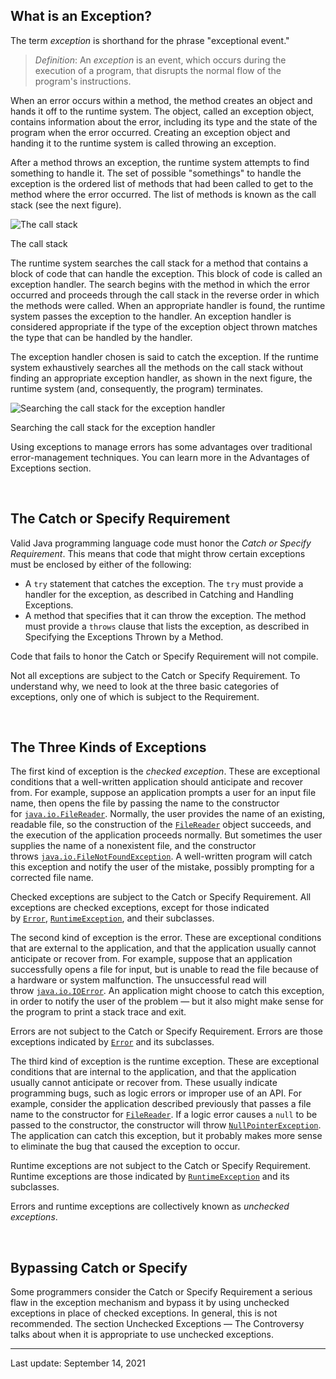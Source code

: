 ## What is an Exception?

The term _exception_ is shorthand for the phrase "exceptional event."

> _Definition_: An _exception_ is an event, which occurs during the execution of a program, that disrupts the normal flow of the program's instructions.

When an error occurs within a method, the method creates an object and hands it off to the runtime system. The object, called an exception object, contains information about the error, including its type and the state of the program when the error occurred. Creating an exception object and handing it to the runtime system is called throwing an exception.

After a method throws an exception, the runtime system attempts to find something to handle it. The set of possible "somethings" to handle the exception is the ordered list of methods that had been called to get to the method where the error occurred. The list of methods is known as the call stack (see the next figure).

![The call stack](https://dev.java/assets/images/exceptions/call-stack.png)

The call stack

The runtime system searches the call stack for a method that contains a block of code that can handle the exception. This block of code is called an exception handler. The search begins with the method in which the error occurred and proceeds through the call stack in the reverse order in which the methods were called. When an appropriate handler is found, the runtime system passes the exception to the handler. An exception handler is considered appropriate if the type of the exception object thrown matches the type that can be handled by the handler.

The exception handler chosen is said to catch the exception. If the runtime system exhaustively searches all the methods on the call stack without finding an appropriate exception handler, as shown in the next figure, the runtime system (and, consequently, the program) terminates.

![Searching the call stack for the exception handler](https://dev.java/assets/images/exceptions/exception-handler.png)

Searching the call stack for the exception handler

Using exceptions to manage errors has some advantages over traditional error-management techniques. You can learn more in the Advantages of Exceptions section.

 

## The Catch or Specify Requirement

Valid Java programming language code must honor the _Catch or Specify Requirement_. This means that code that might throw certain exceptions must be enclosed by either of the following:

- A `try` statement that catches the exception. The `try` must provide a handler for the exception, as described in Catching and Handling Exceptions.
- A method that specifies that it can throw the exception. The method must provide a `throws` clause that lists the exception, as described in Specifying the Exceptions Thrown by a Method.

Code that fails to honor the Catch or Specify Requirement will not compile.

Not all exceptions are subject to the Catch or Specify Requirement. To understand why, we need to look at the three basic categories of exceptions, only one of which is subject to the Requirement.

 

## The Three Kinds of Exceptions

The first kind of exception is the _checked exception_. These are exceptional conditions that a well-written application should anticipate and recover from. For example, suppose an application prompts a user for an input file name, then opens the file by passing the name to the constructor for [`java.io.FileReader`](https://docs.oracle.com/en/java/javase/22/docs/api/java.base/java/io/FileReader.html). Normally, the user provides the name of an existing, readable file, so the construction of the [`FileReader`](https://docs.oracle.com/en/java/javase/22/docs/api/java.base/java/io/FileReader.html) object succeeds, and the execution of the application proceeds normally. But sometimes the user supplies the name of a nonexistent file, and the constructor throws [`java.io.FileNotFoundException`](https://docs.oracle.com/en/java/javase/22/docs/api/java.base/java/io/FileNotFoundException.html). A well-written program will catch this exception and notify the user of the mistake, possibly prompting for a corrected file name.

Checked exceptions are subject to the Catch or Specify Requirement. All exceptions are checked exceptions, except for those indicated by [`Error`](https://docs.oracle.com/en/java/javase/22/docs/api/java.base/java/lang/Error.html), [`RuntimeException`](https://docs.oracle.com/en/java/javase/22/docs/api/java.base/java/lang/RuntimeException.html), and their subclasses.

The second kind of exception is the error. These are exceptional conditions that are external to the application, and that the application usually cannot anticipate or recover from. For example, suppose that an application successfully opens a file for input, but is unable to read the file because of a hardware or system malfunction. The unsuccessful read will throw [`java.io.IOError`](https://docs.oracle.com/en/java/javase/22/docs/api/java.base/java/io/IOError.html). An application might choose to catch this exception, in order to notify the user of the problem — but it also might make sense for the program to print a stack trace and exit.

Errors are not subject to the Catch or Specify Requirement. Errors are those exceptions indicated by [`Error`](https://docs.oracle.com/en/java/javase/22/docs/api/java.base/java/lang/Error.html) and its subclasses.

The third kind of exception is the runtime exception. These are exceptional conditions that are internal to the application, and that the application usually cannot anticipate or recover from. These usually indicate programming bugs, such as logic errors or improper use of an API. For example, consider the application described previously that passes a file name to the constructor for [`FileReader`](https://docs.oracle.com/en/java/javase/22/docs/api/java.base/java/io/FileReader.html). If a logic error causes a `null` to be passed to the constructor, the constructor will throw [`NullPointerException`](https://docs.oracle.com/en/java/javase/22/docs/api/java.base/java/lang/NullPointerException.html). The application can catch this exception, but it probably makes more sense to eliminate the bug that caused the exception to occur.

Runtime exceptions are not subject to the Catch or Specify Requirement. Runtime exceptions are those indicated by [`RuntimeException`](https://docs.oracle.com/en/java/javase/22/docs/api/java.base/java/lang/RuntimeException.html) and its subclasses.

Errors and runtime exceptions are collectively known as _unchecked exceptions_.

 

## Bypassing Catch or Specify

Some programmers consider the Catch or Specify Requirement a serious flaw in the exception mechanism and bypass it by using unchecked exceptions in place of checked exceptions. In general, this is not recommended. The section Unchecked Exceptions — The Controversy talks about when it is appropriate to use unchecked exceptions.

---
Last update: September 14, 2021
